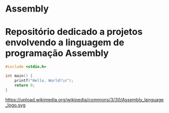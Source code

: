 # Assembly

# Repositório dedicado a projetos envolvendo a linguagem de programação Assembly

```c
#include <stdio.h>

int main() {
    printf("Hello, World!\n");
    return 0;
}
```
https://upload.wikimedia.org/wikipedia/commons/3/30/Assembly_language_logo.svg
